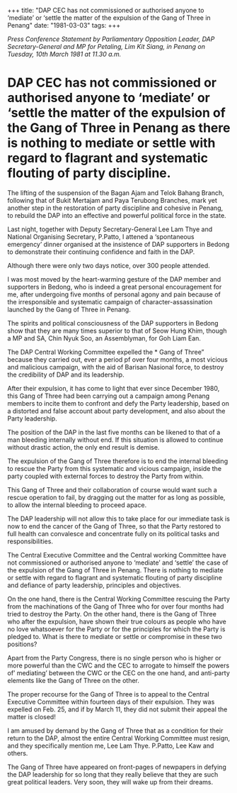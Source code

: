 +++ 
title: "DAP CEC has not commissioned or authorised anyone to ‘mediate’ or ‘settle the matter of the expulsion of the Gang of Three in Penang"
date: "1981-03-03"
tags:
+++

_Press Conference Statement by Parliamentary Opposition Leader, DAP Secretary-General and MP for Petaling, Lim Kit Siang, in Penang on Tuesday, 10th March 1981 at 11.30 a.m._

# DAP CEC has not commissioned or authorised anyone to ‘mediate’ or ‘settle the matter of the expulsion of the Gang of Three in Penang as there is nothing to mediate or settle with regard to flagrant and systematic flouting of party discipline.

The lifting of the suspension of the Bagan Ajam and Telok Bahang Branch, following that of Bukit Mertajam and Paya Terubong Branches, mark yet another step in the restoration of party discipline and cohesive in Penang, to rebuild the DAP into an effective and powerful political force in the state.</u>

Last night, together with Deputy Secretary-General Lee Lam Thye and National Organising Secretary, P.Patto, I attened a ‘spontaneous emergency’ dinner organised at the insistence of DAP supporters in Bedong to demonstrate their continuing confidence and faith in the DAP. 

Although there were only two days notice, over 300 people attended.

I was most moved by the heart-warming gesture of the DAP member and supporters in Bedong, who is indeed a great personal encouragement for me, after undergoing five months of personal agony and pain because of the irresponsible and systematic campaign of character-assassination launched by the Gang of Three in Penang.

The spirits and political consciousness of the DAP supporters in Bedong show that they are many times superior to that of Seow Hung Khim, though a MP and SA, Chin Nyuk Soo, an Assemblyman, for Goh Liam Ean.

The DAP Central Working Committee expelled the * Gang of Three” because they carried out, ever a period pf over four months, a most vicious and malicious campaign, with the aid of Barisan Nasional force, to destroy the credibility of DAP and its leadership.

After their expulsion, it has come to light that ever since December 1980, this Gang of Three had been carrying out a campaign among Penang members to incite them to confront and defy the Party leadership, based on a distorted and false account about party development, and also about the Party leadership.

The position of the DAP in the last five months can be likened to that of a man bleeding internally without end. If this situation is allowed to continue without drastic action, the only end result is demise.

The expulsion of the Gang of Three therefore is to end the internal bleeding to rescue the Party from this systematic and vicious campaign, inside the party coupled with external forces to destroy the Party from within.

This Gang of Three and their collaboration of course would want such a rescue operation to fail, by dragging out the matter for as long as possible, to allow the internal bleeding to proceed apace. 

The DAP leadership will not allow this to take place for our immediate task is now to end the cancer of the Gang of Three, so that the Party restored to full health can convalesce and concentrate fully on its political tasks and responsibilities.

The Central Executive Committee and the Central working Committee have not commissioned or authorised anyone to ‘mediate’ and ‘settle’ the case of the expulsion of the Gang of Three in Penang. There is nothing to mediate or settle with regard to flagrant and systematic flouting of party discipline and defiance of party leadership, principles and objectives.

On the one hand, there is the Central Working Committee rescuing the Party from the machinations of the Gang of Three who for over four months had tried to destroy the Party. On the other hand, there is the Gang of Three who after the expulsion, have shown their true colours as people who have no love whatsoever for the Party or for the principles for which the Party is pledged to. What is there to mediate or settle or compromise in these two positions?

Apart from the Party Congress, there is no single person who is higher or more powerful than the CWC and the CEC to arrogate to himself the powers of’ mediating’ between the CWC or the CEC on the one hand, and anti-party elements like the Gang of Three on the other.

The proper recourse for the Gang of Three is to appeal to the Central Executive Committee within fourteen days of their expulsion. They was expelled on Feb. 25, and if by March 11, they did not submit their appeal the matter is closed!

I am amused by demand by the Gang of Three that as a condition for their return to the DAP, almost the entire Central Working Committee must resign, and they specifically mention me, Lee Lam Thye. P.Patto, Lee Kaw and others.

The Gang of Three have appeared on front-pages of newpapers in defying the DAP leadership for so long that they really believe that they are such great political leaders. Very soon, they will wake up from their dreams.
 
